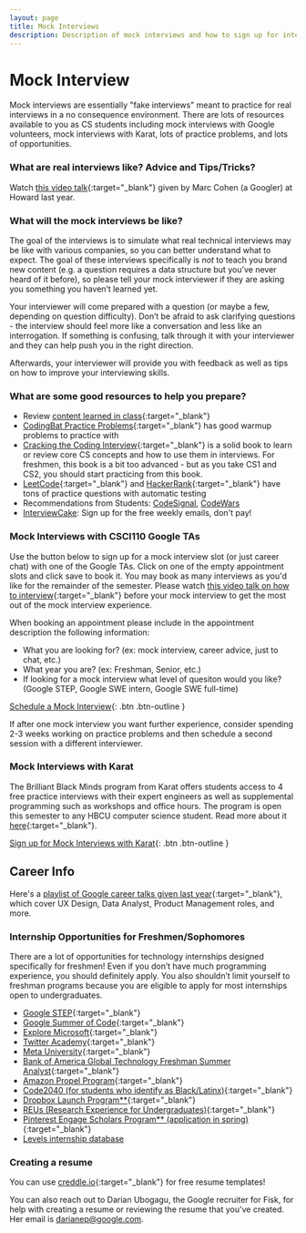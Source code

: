 ```yaml
---
layout: page
title: Mock Interviews
description: Description of mock interviews and how to sign up for interviews
---
```

# Mock Interview
Mock interviews are essentially "fake interviews" meant to practice for real interviews in a no consequence environment. There are lots of resources available to you as CS students including mock interviews with Google volunteers, mock interviews with Karat, lots of practice problems, and lots of opportunities.

### What are real interviews like? Advice and Tips/Tricks?

Watch [this video talk](https://www.youtube.com/watch?v=FG5860rWppA){:target="_blank"} given by Marc Cohen (a Googler) at Howard last year.

### What will the mock interviews be like?

The goal of the interviews is to simulate what real technical interviews may be like with various companies, so you can better understand what to expect. The goal of these interviews specifically is *not* to teach you brand new content (e.g. a question requires a data structure but you’ve never heard of it before), so please tell your mock interviewer if they are asking you something you haven’t learned yet.

Your interviewer will come prepared with a question (or maybe a few, depending on question difficulty). Don’t be afraid to ask clarifying questions - the interview should feel more like a conversation and less like an interrogation. If something is confusing, talk through it with your interviewer and they can help push you in the right direction.

Afterwards, your interviewer will provide you with feedback as well as tips on how to improve your interviewing skills. 

### What are some good resources to help you prepare?

- Review [content learned in class](https://csci100.org/calendar/){:target="_blank"}
- [CodingBat Practice Problems](https://codingbat.com/python){:target="_blank"} has good warmup problems to practice with
- [Cracking the Coding Interview](https://www.crackingthecodinginterview.com/){:target="_blank"} is a solid book to learn or review core CS concepts and how to use them in interviews. For freshmen, this book is a bit too advanced - but as you take CS1 and CS2, you should start practicing from this book.
- [LeetCode](https://leetcode.com/){:target="_blank"} and [HackerRank](https://www.hackerrank.com/){:target="_blank"} have tons of practice questions with automatic testing
-  Recommendations from Students: [CodeSignal](https://codesignal.com/), [CodeWars](https://www.codewars.com/)
-  [InterviewCake](https://interviewcake.com): Sign up for the free weekly emails, don't pay!

### Mock Interviews with CSCI110 Google TAs

Use the button below to sign up for a mock interview slot (or just career chat) with one of the Google TAs. Click on one of the empty appointment slots and click save to book it. You may book as many interviews as you'd like for the remainder of the semester. Please watch [this video talk on how to interview](https://www.youtube.com/watch?v=FG5860rWppA){:target="_blank"} before your mock interview to get the most out of the mock interview experience. 

When booking an appointment please include in the appointment description the following information:
- What you are looking for? (ex: mock interview, career advice, just to chat, etc.)
- What year you are? (ex: Freshman, Senior, etc.)
- If looking for a mock interview what level of quesiton would you like? (Google STEP, Google SWE intern, Google SWE full-time)

[Schedule a Mock Interview](https://calendar.google.com/calendar/u/0/selfsched?sstoken=UUc3XzFQOGd3R2wyfGRlZmF1bHR8ZDA5YThiMTdmNzA1YmRjN2VjODEwOTY4NWI1MWMxOTM){: .btn .btn-outline }

If after one mock interview you want further experience, consider spending 2-3 weeks working on practice problems and then schedule a second session with a different interviewer.

### Mock Interviews with Karat

The Brilliant Black Minds program from Karat offers students access to 4 free practice interviews with their expert engineers as well as supplemental programming such as workshops and office hours. The program is open this semester to any HBCU computer science student. Read more about it [here](https://mcusercontent.com/705e24c8890b338f1b5259903/files/a6af5094-0ec6-c365-9a77-2fdde1dcfd75/BBM_Welcome_Brief_and_FAQ_v1.pdf){:target="_blank"}.

[Sign up for Mock Interviews with Karat](https://mailchi.mp/96b121ec2637/the-brilliant-black-minds-program){: .btn .btn-outline }

## Career Info 

Here's a [playlist of Google career talks given last year](https://www.youtube.com/playlist?list=PLr509y092L2-E3SicuWbxONv0KXpnAVeg){:target="_blank"}, which cover UX Design, Data Analyst, Product Management roles, and more.

### Internship Opportunities for Freshmen/Sophomores

There are a lot of opportunities for technology internships designed specifically for freshmen! Even if you don’t have much programming experience, you should definitely apply. You also shouldn’t limit yourself to freshman programs because you are eligible to apply for most internships open to undergraduates.

- [Google STEP](https://buildyourfuture.withgoogle.com/programs/step/){:target="_blank"}
- [Google Summer of Code](https://summerofcode.withgoogle.com/){:target="_blank"}
- [Explore Microsoft](https://careers.microsoft.com/students/us/en/job/1388848/Explore-Microsoft-Intern-Opportunities-for-University-Students){:target="_blank"}
- [Twitter Academy](https://twitteracademy21.splashthat.com/){:target="_blank"}
- [Meta University](https://www.metacareers.com/careerprograms/pathways/metauniversity){:target="_blank"}
- [Bank of America Global Technology Freshman Summer Analyst](https://bankcampuscareers.tal.net/vx/lang-en-GB/candidate/postings/7745){:target="_blank"}
- [Amazon Propel Program](https://www.amazon.jobs/en/jobs/2110678/software-development-engineer-internship-2023-us){:target="_blank"}
- [Code2040 (for students who identify as Black/Latinx)](http://www.code2040.org/){:target="_blank"}
- [Dropbox Launch Program**](https://www.dropbox.com/jobs/teams/emerging-talent){:target="_blank"}
- [REUs (Research Experience for Undergraduates)](https://www.nsf.gov/crssprgm/reu/list_result.jsp?unitid=5049){:target="_blank"}
- [Pinterest Engage Scholars Program** (application in spring)](https://www.pinterestcareers.com/early-career/apprenticeship-development-programs/){:target="_blank"}
- [Levels internship database](https://www.levels.fyi/internships/?track=Software%20Engineer&timeframe=2022%20%2F%202021)
### Creating a resume
You can use [creddle.io](http://creddle.io/){:target="_blank"} for free resume templates! 

You can also reach out to Darian Ubogagu, the Google recruiter for Fisk, for help with creating a resume or reviewing the resume that you've created. Her email is darianep@google.com.

